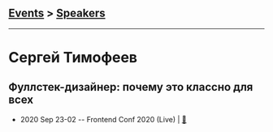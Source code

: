 ## [Events](../README.md) > [Speakers](../speakers.md)
---

# Сергей Тимофеев

## Фуллстек-дизайнер: почему это классно для всех
- 2020 Sep 23-02 -- Frontend Conf 2020 (Live)  | [:notebook:](https://drive.google.com/file/d/1UxUKedr_p1R_vWBZs3i_9EI5QYg3Oa8a/view)  

